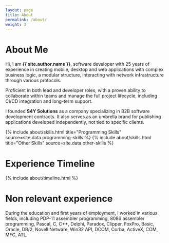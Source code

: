 ```yaml
---
layout: page
title: About
permalink: /about/
weight: 3
---
```


# **About Me**

Hi, I am **{{ site.author.name }}**, software developer with 25 years of experience in
creating mobile, desktop and web applications with complex business logic, a modular structure,
interacting with network infrastructure through various protocols.

Proficient in both lead and developer roles, with a proven ability to collaborate within teams and
manage the full project lifecycle, including CI/CD integration and long-term support.

I founded **S4Y Solutions** as a company specializing in B2B software development contracts. It also
serves as an umbrella brand for publishing applications developed independently, not tied to
specific clients.

<div class="row">
{% include about/skills.html title="Programming Skills" source=site.data.programming-skills %}
{% include about/skills.html title="Other Skills" source=site.data.other-skills %}
</div>

# Experience Timeline
<div class="row">
{% include about/timeline.html %}
</div>

# Non relevant experience

During the education and first years of employment, I worked in various fields, including
PDP-11 assembler programming, 8086 assembler programming, Pascal, C, C++, Delphi, Paradox, Clipper,
FoxPro, Basic, Oracle, DB/2, Novell Netware, Win32 API, DCOM, Corba, ActiveX, COM, MFC, ATL.

